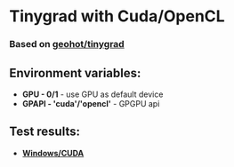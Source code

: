 # Tinygrad with Cuda/OpenCL
### Based on [geohot/tinygrad](https://github.com/geohot/tinygrad)

## Environment variables:
- **GPU - 0/1** - use GPU as default device
- **GPAPI - 'cuda'/'opencl'** - GPGPU api

## Test results:
- [**Windows/CUDA**](https://htmlpreview.github.io/?https://github.com/dredwardhyde/tinygrad-universal/blob/main/Test%20Results%20-%20Windows%26CUDA.html)
